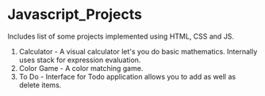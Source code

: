 # Javascript_Projects

Includes list of some projects implemented using HTML, CSS and JS.

1. Calculator - A visual calculator let's you do basic mathematics. Internally uses stack for expression evaluation.
2. Color Game - A color matching game.
3. To Do - Interface for Todo application allows you to add as well as delete items.
